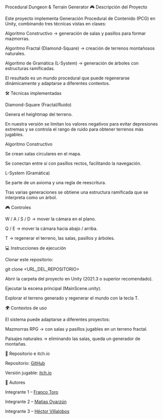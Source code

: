 Procedural Dungeon & Terrain Generator
🎮 Descripción del Proyecto

Este proyecto implementa Generación Procedural de Contenido (PCG) en Unity, combinando tres técnicas vistas en clases:

Algoritmo Constructivo → generación de salas y pasillos para formar mazmorras.

Algoritmo Fractal (Diamond-Square) → creación de terrenos montañosos naturales.

Algoritmo de Gramática (L-System) → generación de árboles con estructuras ramificadas.

El resultado es un mundo procedural que puede regenerarse dinámicamente y adaptarse a diferentes contextos.

🛠️ Técnicas implementadas

Diamond-Square (Fractal/Ruido)

Genera el heightmap del terreno.

En nuestra versión se limitan los valores negativos para evitar depresiones extremas y se controla el rango de ruido para obtener terrenos más jugables.

Algoritmo Constructivo

Se crean salas circulares en el mapa.

Se conectan entre sí con pasillos rectos, facilitando la navegación.

L-System (Gramática)

Se parte de un axioma y una regla de reescritura.

Tras varias generaciones se obtiene una estructura ramificada que se interpreta como un árbol.

🎮 Controles

W / A / S / D → mover la cámara en el plano.

Q / E → mover la cámara hacia abajo / arriba.

T → regenerar el terreno, las salas, pasillos y árboles.

💻 Instrucciones de ejecución

Clonar este repositorio:

git clone <URL_DEL_REPOSITORIO>


Abrir la carpeta del proyecto en Unity (2021.3 o superior recomendado).

Ejecutar la escena principal (MainScene.unity).

Explorar el terreno generado y regenerar el mundo con la tecla T.

🌍 Contextos de uso

El sistema puede adaptarse a diferentes proyectos:

Mazmorras RPG → con salas y pasillos jugables en un terreno fractal.

Paisajes naturales → eliminando las salas, queda un generador de montañas.

📂 Repositorio e itch.io

Repositorio: [GitHub](https://github.com/FrancoToro/GP_Proyecto_1)

Versión jugable: [itch.io](https://rigxorzero.itch.io/procedural-dungeon)

👥 Autores

Integrante 1 – [Franco Toro](https://github.com/FrancoToro)

Integrante 2 – [Matias Oyarzún](https://github.com/gekicchi)

Integrante 3 – [Héctor Villalobos](https://github.com/RigxorZero)

